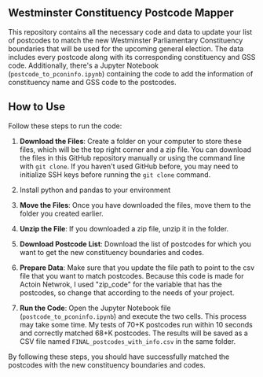 ## Westminster Constituency Postcode Mapper

This repository contains all the necessary code and data to update your list of postcodes to match the new Westminster Parliamentary Constituency boundaries that will be used for the upcoming general election. The data includes every postcode along with its corresponding constituency and GSS code. Additionally, there's a Jupyter Notebook (`postcode_to_pconinfo.ipynb`) containing the code to add the information of constituency name and GSS code to the postcodes.

## How to Use

Follow these steps to run the code:

1. **Download the Files**: Create a folder on your computer to store these files, which will be the top right corner and a zip file. You can download the files in this GitHub repository manually or using the command line with `git clone`. If you haven't used GitHub before, you may need to initialize SSH keys before running the `git clone` command. 

2. Install python and pandas to your environment

3. **Move the Files**: Once you have downloaded the files, move them to the folder you created earlier.

4. **Unzip the File**: If you downloaded a zip file, unzip it in the folder.

5. **Download Postcode List**: Download the list of postcodes for which you want to get the new constituency boundaries and codes.

6. **Prepare Data**: Make sure  that you update the file path to point to the csv file that you want to match postcodes. Because this code is made for Actoin Netwrok, I used  "zip_code" for the variable that has the postcodes, so change that according to the needs of your project.

7. **Run the Code**: Open the Jupyter Notebook file (`postcode_to_pconinfo.ipynb`) and execute the two cells. This process may take some time. My tests of 70+K postcodes run within 10 seconds and correctly matched 68+K postcodes. The results will be saved as a CSV file named `FINAL_postcodes_with_info.csv` in the same folder.

By following these steps, you should have successfully matched the postcodes with the new constituency boundaries and codes.
